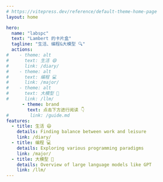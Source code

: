 ```yaml
---
# https://vitepress.dev/reference/default-theme-home-page
layout: home

hero:
  name: "labspc"
  text: "Lambert 的卡片盒"
  tagline: "生活、编程&大模型 🔍"
  actions:
#    - theme: alt
#      text: 生活 😄
#      link: /diary/
#    - theme: alt
#      text: 编程 💻
#      link: /major/
#    - theme: alt
#      text: 大模型 🤖
#      link: /llm/
      - theme: brand
        text: 点击下方进行阅读 👇
#        link: /guide.md
features:
  - title: 生活 😄
    details: Finding balance between work and leisure
    link: /diary/
  - title: 编程 💻
    details: Exploring various programming paradigms
    link: /major/
  - title: 大模型 🤖
    details: Overview of large language models like GPT
    link: /llm/
---
```

